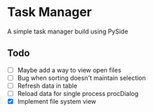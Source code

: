 # Task Manager
A simple task manager build using PySide

## Todo
- [ ] Maybe add a way to view open files
- [ ] Bug when sorting doesn't maintain selection
- [ ] Refresh data in table
- [ ] Reload data for single process procDialog
- [x] Implement file system view
